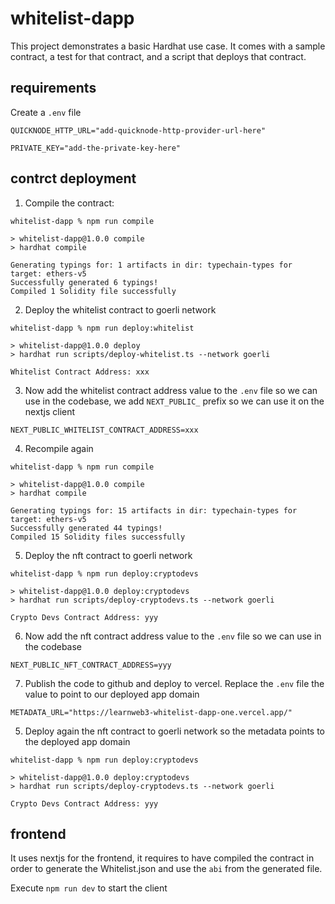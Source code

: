 # whitelist-dapp

This project demonstrates a basic Hardhat use case. It comes with a sample contract, a test for that contract, and a script that deploys that contract.

## requirements

Create a `.env` file

```
QUICKNODE_HTTP_URL="add-quicknode-http-provider-url-here"

PRIVATE_KEY="add-the-private-key-here"
```

## contrct deployment

1. Compile the contract:

```shell
whitelist-dapp % npm run compile

> whitelist-dapp@1.0.0 compile
> hardhat compile

Generating typings for: 1 artifacts in dir: typechain-types for target: ethers-v5
Successfully generated 6 typings!
Compiled 1 Solidity file successfully
```

2. Deploy the whitelist contract to goerli network

```shell
whitelist-dapp % npm run deploy:whitelist

> whitelist-dapp@1.0.0 deploy
> hardhat run scripts/deploy-whitelist.ts --network goerli

Whitelist Contract Address: xxx
```

3. Now add the whitelist contract address value to the `.env` file so we can use in the codebase, we add `NEXT_PUBLIC_` prefix so we can use it on the nextjs client

```
NEXT_PUBLIC_WHITELIST_CONTRACT_ADDRESS=xxx
```

4. Recompile again

```shell
whitelist-dapp % npm run compile  

> whitelist-dapp@1.0.0 compile
> hardhat compile

Generating typings for: 15 artifacts in dir: typechain-types for target: ethers-v5
Successfully generated 44 typings!
Compiled 15 Solidity files successfully
```

5. Deploy the nft contract to goerli network

```shell
whitelist-dapp % npm run deploy:cryptodevs

> whitelist-dapp@1.0.0 deploy:cryptodevs
> hardhat run scripts/deploy-cryptodevs.ts --network goerli

Crypto Devs Contract Address: yyy
```

6. Now add the nft contract address value to the `.env` file so we can use in the codebase

```
NEXT_PUBLIC_NFT_CONTRACT_ADDRESS=yyy
```

7. Publish the code to github and deploy to vercel. Replace the `.env` file the value to point to our deployed app domain

```
METADATA_URL="https://learnweb3-whitelist-dapp-one.vercel.app/"
```

5. Deploy again the nft contract to goerli network so the metadata points to the deployed app domain

```shell
whitelist-dapp % npm run deploy:cryptodevs

> whitelist-dapp@1.0.0 deploy:cryptodevs
> hardhat run scripts/deploy-cryptodevs.ts --network goerli

Crypto Devs Contract Address: yyy
```


## frontend

It uses nextjs for the frontend, it requires to have compiled the contract in order to generate the Whitelist.json and use the `abi` from the generated file.

Execute `npm run dev` to start the client